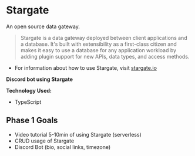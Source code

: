 # Stargate
An open source data gateway.

> Stargate is a data gateway deployed between client applications and a database. It's built with extensibility as a first-class citizen and makes it easy to use a database for any application workload by adding plugin support for new APIs, data types, and access methods.

- For information about how to use Stargate, visit [stargate.io](https://stargate.io/)

**Discord bot using Stargate**

**Technology Used:**
- TypeScript

## Phase 1 Goals

- Video tutorial 5-10min of using Stargate (serverless)
- CRUD usage of Stargate
- Discord Bot (bio, social links, timezone)
